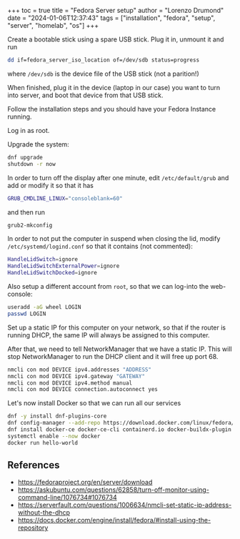 +++
toc = true
title = "Fedora Server setup"
author = "Lorenzo Drumond"
date = "2024-01-06T12:37:43"
tags = ["installation",  "fedora",  "setup",  "server",  "homelab",  "os"]
+++


Create a bootable stick using a spare USB stick. Plug it in, unmount it and run
```bash
dd if=fedora_server_iso_location of=/dev/sdb status=progress
```
where `/dev/sdb` is the device file of the USB stick (not a parition!)

When finished, plug it in the device (laptop in our case) you want to turn into server, and boot that device from that USB stick.

Follow the installation steps and you should have your Fedora Instance running.

Log in as root.

Upgrade the system:
```bash
dnf upgrade
shutdown -r now
```

In order to turn off the display after one minute, edit `/etc/default/grub` and add or modify it so that it has
```bash
GRUB_CMDLINE_LINUX="consoleblank=60"
```
and then run
```bash
grub2-mkconfig
```

In order to not put the computer in suspend when closing the lid, modify `/etc/systemd/logind.conf` so that
it contains (not commented):
```bash
HandleLidSwitch=ignore
HandleLidSwitchExternalPower=ignore
HandleLidSwitchDocked=ignore
```

Also setup a different account from `root`, so that we can log-into the web-console:
```bash
useradd -aG wheel LOGIN
passwd LOGIN
```

Set up a static IP for this computer on your network, so that if the router is running DHCP, the same IP will always be assigned to this computer.

After that, we need to tell NetworkManager that we have a static IP. This will stop NetworkManager to run the DHCP client and it will free up port 68.
```bash
nmcli con mod DEVICE ipv4.addresses "ADDRESS"
nmcli con mod DEVICE ipv4.gateway "GATEWAY"
nmcli con mod DEVICE ipv4.method manual
nmcli con mod DEVICE connection.autoconnect yes
```

Let's now install Docker so that we can run all our services
```bash
dnf -y install dnf-plugins-core
dnf config-manager --add-repo https://download.docker.com/linux/fedora/docker-ce.repo
dnf install docker-ce docker-ce-cli containerd.io docker-buildx-plugin docker-compose-plugin
systemctl enable --now docker
docker run hello-world
```

## References
- https://fedoraproject.org/en/server/download
- https://askubuntu.com/questions/62858/turn-off-monitor-using-command-line/1076734#1076734
- https://serverfault.com/questions/1006634/nmcli-set-static-ip-address-without-the-dhcp
- https://docs.docker.com/engine/install/fedora/#install-using-the-repository
